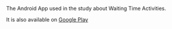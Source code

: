 The Android App used in the study about Waiting Time Activities. 

It is also available on [Google Play](https://play.google.com/store/apps/details?id=code.with.cal.localnotificationstutorial)

